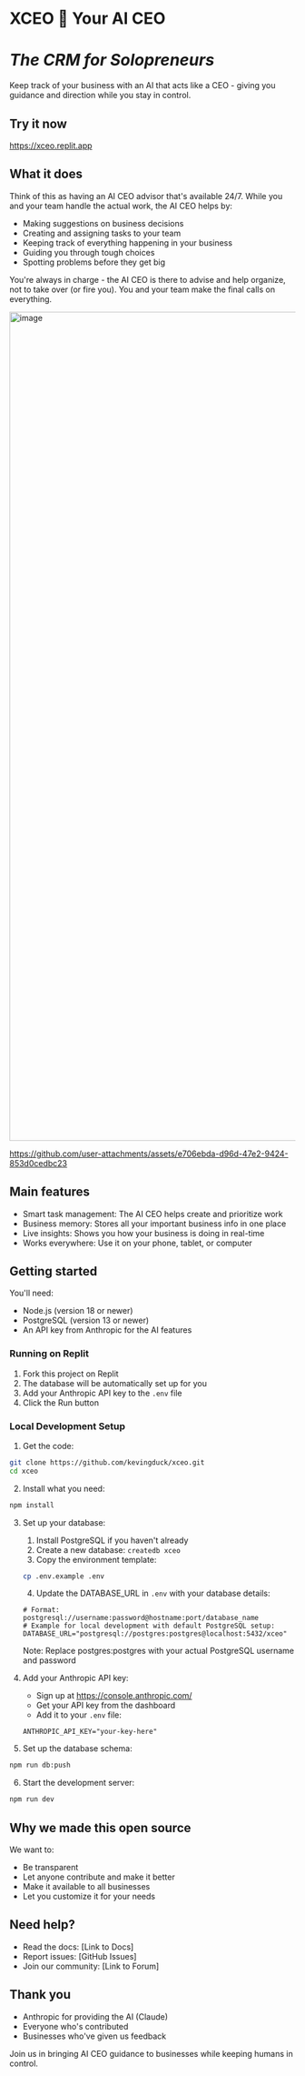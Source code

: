 # XCEO 🙅 Your AI CEO
# *The CRM for Solopreneurs*

Keep track of your business with an AI that acts like a CEO - giving you guidance and direction while you stay in control.

## Try it now

https://xceo.replit.app

## What it does

Think of this as having an AI CEO advisor that's available 24/7. While you and your team handle the actual work, the AI CEO helps by:
- Making suggestions on business decisions
- Creating and assigning tasks to your team
- Keeping track of everything happening in your business
- Guiding you through tough choices
- Spotting problems before they get big

You're always in charge - the AI CEO is there to advise and help organize, not to take over (or fire you). You and your team make the final calls on everything.

<img width="1458" alt="image" src="https://github.com/user-attachments/assets/c8a857bb-fa14-4ce3-b033-6b4a8dca4782" />

https://github.com/user-attachments/assets/e706ebda-d96d-47e2-9424-853d0cedbc23

## Main features

- Smart task management: The AI CEO helps create and prioritize work
- Business memory: Stores all your important business info in one place
- Live insights: Shows you how your business is doing in real-time
- Works everywhere: Use it on your phone, tablet, or computer

## Getting started

You'll need:
- Node.js (version 18 or newer)
- PostgreSQL (version 13 or newer)
- An API key from Anthropic for the AI features

### Running on Replit

1. Fork this project on Replit
2. The database will be automatically set up for you
3. Add your Anthropic API key to the `.env` file
4. Click the Run button

### Local Development Setup

1. Get the code:
```bash
git clone https://github.com/kevingduck/xceo.git
cd xceo
```

2. Install what you need:
```bash
npm install
```

3. Set up your database:
   1. Install PostgreSQL if you haven't already
   2. Create a new database: `createdb xceo`
   3. Copy the environment template:
   ```bash
   cp .env.example .env
   ```
   4. Update the DATABASE_URL in `.env` with your database details:
   ```
   # Format: postgresql://username:password@hostname:port/database_name
   # Example for local development with default PostgreSQL setup:
   DATABASE_URL="postgresql://postgres:postgres@localhost:5432/xceo"
   ```
   Note: Replace postgres:postgres with your actual PostgreSQL username and password

4. Add your Anthropic API key:
   - Sign up at https://console.anthropic.com/
   - Get your API key from the dashboard
   - Add it to your `.env` file:
   ```
   ANTHROPIC_API_KEY="your-key-here"
   ```

5. Set up the database schema:
```bash
npm run db:push
```

6. Start the development server:
```bash
npm run dev
```

## Why we made this open source

We want to:
- Be transparent
- Let anyone contribute and make it better
- Make it available to all businesses
- Let you customize it for your needs

## Need help?

- Read the docs: [Link to Docs]
- Report issues: [GitHub Issues]
- Join our community: [Link to Forum]

## Thank you

- Anthropic for providing the AI (Claude)
- Everyone who's contributed
- Businesses who've given us feedback

Join us in bringing AI CEO guidance to businesses while keeping humans in control.
